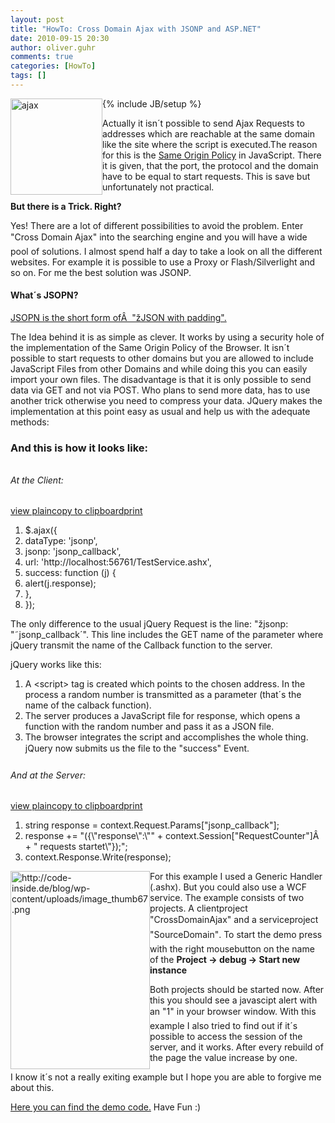 ```yaml
---
layout: post
title: "HowTo: Cross Domain Ajax with JSONP and ASP.NET"
date: 2010-09-15 20:30
author: oliver.guhr
comments: true
categories: [HowTo]
tags: []
---
```

{% include JB/setup %}
<a href="http://code-inside.de/blog/wp-content/uploads/image_thumb66.png"><img style="border-right-width: 0px; display: inline; border-top-width: 0px; border-bottom-width: 0px; margin-left: 0px; border-left-width: 0px; margin-right: 0px" title="ajax" src="http://code-inside.de/blog/wp-content/uploads/image_thumb66.png" border="0" alt="ajax" hspace="12" width="147" height="154" align="left" /></a>

Actually it isn´t possible to send Ajax Requests to addresses which are reachable at the same domain like the site where the script is executed.The reason for this is the <a href="http://de.wikipedia.org/wiki/Same_Origin_Policy" target="_blank">Same Origin Policy</a> in JavaScript. There it is given, that the port, the protocol and the domain have to be equal to start requests. This is save but unfortunately not practical.

<!--more-->

<strong>But there is a Trick. Right?</strong>

Yes! There are a lot of different possibilities to avoid the problem. Enter "Cross Domain Ajax" into the searching engine and you will have a wide pool of solutions. I almost spend half a day to take a look on all the different websites. For example it is possible to use a Proxy or Flash/Silverlight and so on. For me the best solution was JSONP.
<h4></h4>
<h4><strong>What´s JSOPN? </strong></h4>
<p align="left"><a href="http://en.wikipedia.org/wiki/JSON#JSONP" target="_blank">JSOPN is the short form ofÂ  "žJSON with padding".</a></p>

The Idea behind it is as simple as clever. It works by using a security hole of the implementation of the Same Origin Policy of the Browser. It isn´t possible to start requests to other domains but you are allowed to include JavaScript Files from other Domains and while doing this you can easily import your own files. The disadvantage is that it is only possible to send data via GET and not via POST. Who plans to send more data, has to use another trick otherwise you need to compress your data. JQuery makes the implementation at this point easy as usual and help us with the adequate methods:
<h3>And this is how it looks like:</h3>
<h6></h6>
<h6><em>At the Client:</em></h6>
<div id="scid:812469c5-0cb0-4c63-8c15-c81123a09de7:c9755566-ec79-4566-a686-fcbaca4a0466" class="wlWriterSmartContent" style="padding-bottom: 0px; margin: 0px; padding-left: 0px; padding-right: 0px; display: inline; float: none; padding-top: 0px">
<div class="dp-highlighter">
<div class="bar">
<div class="tools"><a onclick="dp.sh.Toolbar.Command('ViewSource',this);return false;" href="about:blank#">view plain</a><a onclick="dp.sh.Toolbar.Command('CopyToClipboard',this);return false;" href="about:blank#">copy to clipboard</a><a onclick="dp.sh.Toolbar.Command('PrintSource',this);return false;" href="about:blank#">print</a></div>
</div>
<ol class="dp-c">
	<li class="alt"><span><span>$.ajax({ </span></span></li>
	<li><span> dataType: </span><span class="string">'jsonp'</span><span>, </span></li>
	<li class="alt"><span> jsonp: </span><span class="string">'jsonp_callback'</span><span>, </span></li>
	<li><span> url: </span><span class="string">'http://localhost:56761/TestService.ashx'</span><span>, </span></li>
	<li class="alt"><span> success: </span><span class="keyword">function</span><span> (j) { </span></li>
	<li><span> alert(j.response); </span></li>
	<li class="alt"><span> }, </span></li>
	<li><span> }); </span></li>
</ol>
</div>
<pre class="js" style="display: none">      $.ajax({
                dataType: 'jsonp',
                jsonp: 'jsonp_callback',
                url: 'http://localhost:56761/TestService.ashx',
                success: function (j) {
                    alert(j.response);
                },
            });</pre>
</div>
The only difference to the usual jQuery Request is the line: "žjsonp: "˜jsonp_callback´". This line includes the GET name of the parameter where jQuery transmit the name of the Callback function to the server.

jQuery works like this:
<ol>
	<li>A &lt;script&gt; tag is created which points to the chosen address. In the process a random number is transmitted as a parameter (that´s the name of the calback function).</li>
	<li>The server produces a JavaScript file for response, which opens a function with the random number and pass it as a JSON file.</li>
	<li>The browser integrates the script and accomplishes the whole thing. jQuery now submits us the file to the "success" Event.</li>
</ol>
<h6><em>And at the Server:</em></h6>
<div id="scid:812469c5-0cb0-4c63-8c15-c81123a09de7:35344d39-ea21-4560-8561-838b22133041" class="wlWriterSmartContent" style="padding-bottom: 0px; margin: 0px; padding-left: 0px; padding-right: 0px; display: inline; float: none; padding-top: 0px">
<div class="dp-highlighter">
<div class="bar">
<div class="tools"><a onclick="dp.sh.Toolbar.Command('ViewSource',this);return false;" href="about:blank#">view plain</a><a onclick="dp.sh.Toolbar.Command('CopyToClipboard',this);return false;" href="about:blank#">copy to clipboard</a><a onclick="dp.sh.Toolbar.Command('PrintSource',this);return false;" href="about:blank#">print</a></div>
</div>
<ol class="dp-c">
	<li class="alt"><span><span class="keyword">string</span><span> response = context.Request.Params[</span><span class="string">"jsonp_callback"</span><span>]; </span></span></li>
	<li><span> response += </span><span class="string">"({\"response\":\""</span><span> + context.Session[</span><span class="string">"RequestCounter"</span><span>]Â  + </span><span class="string">" requests startet\"});"</span><span>; </span></li>
	<li class="alt"><span>context.Response.Write(response); </span></li>
</ol>
</div>
<pre class="c#" style="display: none">string response = context.Request.Params["jsonp_callback"];
       response += "({\"response\":\"" + context.Session["RequestCounter"]  + " requests startet\"});";
context.Response.Write(response);</pre>
</div>
<a href="http://code-inside.de/blog/wp-content/uploads/image_thumb67.png"><img style="border-right-width: 0px; display: inline; border-top-width: 0px; border-bottom-width: 0px; margin-left: 0px; border-left-width: 0px; margin-right: 0px" title="clip_image002" src="file:///Z:/Users/Oliver%20Guhr/AppData/Local/Temp/WindowsLiveWriter783867672/supfiles2E0B85/clip_image002_thumb2.jpg" border="0" alt="http://code-inside.de/blog/wp-content/uploads/image_thumb67.png" hspace="12" width="223" height="317" align="left" /></a>

For this example I used a Generic Handler (.ashx). But you could also use a WCF service. The example consists of two projects. A clientproject "CrossDomainAjax" and a serviceproject "SourceDomain". To start the demo press with the right mousebutton on the name of the <strong>Project -&gt; debug -&gt; Start new instance</strong>

Both projects should be started now. After this you should see a javascipt alert with an "1" in your browser window. With this example I also tried to find out if it´s possible to access the session of the server, and it works. After every rebuild of the page the value increase by one.

I know it´s not a really exiting example but I hope you are able to forgive me about this.

<a href="http://code-inside.de/files/democode/crossdomainajax/CrossDomainAjax.zip" target="_blank">Here you can find the demo code.</a> Have Fun :)
